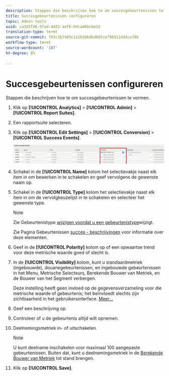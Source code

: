 ```yaml
---
description: Stappen die beschrijven hoe te om succesgebeurtenissen te vormen.
title: Succesgebeurtenissen configureren
topic: Admin tools
uuid: ca3d3f46-5fad-4481-aef6-04cad6bc6e2d
translation-type: tm+mt
source-git-commit: 763c1b7405c1a1b3d6dbd685ce796911dd4ce78b
workflow-type: tm+mt
source-wordcount: '187'
ht-degree: 8%

---
```



# Succesgebeurtenissen configureren

Stappen die beschrijven hoe te om succesgebeurtenissen te vormen.

1. Klik op **[!UICONTROL Analytics]** > **[!UICONTROL Admin]** > **[!UICONTROL Report Suites]**.
1. Een rapportsuite selecteren.
1. Klik op **[!UICONTROL Edit Settings]** > **[!UICONTROL Conversion]** > **[!UICONTROL Success Events]**.

   ![Stap Resultaat](assets/success_event_page.png)

1. Schakel in de **[!UICONTROL Name]** kolom het selectievakje naast elk item in om bewerken in te schakelen en geef vervolgens de gewenste naam op.
1. Schakel in de **[!UICONTROL Type]** kolom het selectievakje naast elk item in om de vervolgkeuzelijst in te schakelen en selecteer het gewenste type.

   >[!NOTE]
   >
   >Zie Gebeurtenistype [wijzigen voordat u een gebeurtenistype](/help/admin/admin/c-success-events/event-type.md)wijzigt.

   Zie Pagina Gebeurtenissen [succes - beschrijvingen](/help/admin/admin/c-success-events/success-event.md) voor informatie over deze elementen.

1. Geef in de **[!UICONTROL Polarity]** kolom op of een opwaartse trend voor deze metrische waarde goed of slecht is.
1. In de **[!UICONTROL Visibility]** kolom, kunt u standaardmetriek (ingebouwde), douanegebeurtenissen, en ingebouwde gebeurtenissen in het Menu, Metrische Selecteurs, Berekende Bouwer van Metriek, en de Bouwer van het Segment verbergen.

   Deze instelling heeft geen invloed op de gegevensverzameling voor die metrische waarde of gebeurtenis; het beïnvloedt slechts zijn zichtbaarheid in het gebruikersinterface. [Meer...](/help/admin/admin/metric-visibility.md)
1. Geef een beschrijving op.
1. Controleer of u de gebeurtenis altijd wilt opnemen.
1. Deelnemingsmetriek in- of uitschakelen.

   >[!NOTE]
   >
   >U kunt deelname inschakelen voor maximaal 100 aangepaste gebeurtenissen. Buiten dat, kunt u deelnemingsmetriek in de [Berekende Bouwer van Metriek](/help/components/c-calcmetrics/c-workflow/cm-workflow/c-build-metrics/participation-metric.md) tot stand brengen.

1. Klik op **[!UICONTROL Save]**.

